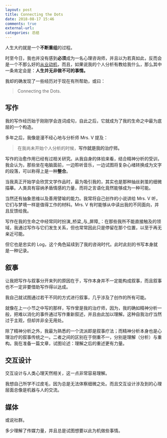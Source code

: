 ```yaml
---
layout: post
title: Connecting the Dots
date: 2018-08-17 15:46
comments: true
external-url:
categories: 总结
---
```


人生大约就是一个**不断重组**的过程。

时至今日，我也并没有感到**必须**成为一名心理咨询师，并且以为若真如此，反而会是一个不那么好的[从业动机](https://zhuanlan.zhihu.com/p/26673924)，而且，如果说我的个人分析有教给我什么，那么其中一条肯定会是：**人生并无非做不可的事情。**

我却的确发现了一些经历对于现在有所帮助，或曰：

> Connecting the Dots.

## 写作

我的写作经历始于刚刚学会连词成句，自此之后，它就成为了我的生命之中最为底层的一个构造。

多年之后，我像是漫不经心地与分析师 Mrs. V 提及：

> 在我尚未开始个人分析的时候，**写作就是我的治疗师。**

写作的治愈作用已经有过相关研究。从我自身的体验来看，结合精神分析的受训，我会认为，那些坐在电脑面前，一边聆听音乐，一边试图将复杂心绪转换成为文字的段落，可以称得上是一种**整合**。

当我真正开始学会欣赏文学作品时，最为吸引我的，其实也是那种抽丝剥茧的细微描摹。人类具有容纳矛盾情感的力量，而将之言语化竟然能够成为一种可能。

当然还有抽象思维以及善用譬喻的能力。我常将自己创作的小说讲给 Mrs. V 听，它们与梦境一样是值得工作的材料。Mrs. V 有时能够从中读出我的不同面向，并且反馈给我。

写作在我的生命之中经常同时扮演_桥梁_与_屏障_：在那些我所不能直接触及的领域，我通过写作与它们发生关系，但也常常因此只是停留在那个位置，以至于再无亲近可能。

但它也是忠实的 Log，这个角色延续到了我的咨询时代。此时此刻的书写本身就是一种记录。

## 叙事

让我把写作与叙事分开来列的原因在于，写作本身并不一定能构成叙事，而且叙事也不一定非要借助写作得以达成。

我自己就试图通过若干不同的方式进行叙事，几乎涉及了创作的所有可能。

就像在上一小节之中写的那样，写作曾是我的治疗师，因为，我的确如精神分析一般，把难以消化的事件通过写作重新叙述，并且由此加以理解。这种自我治疗当然过于主观，但却并非全无用处。

除了精神分析之外，我最为熟悉的一个流派即是叙事疗法；而精神分析本身也是心理治疗的叙事传统之一。二者之间的区别在于侧重不一，分别是理解（分析）与重构。我在准备一篇文章，试图论述：理解之后的重述更有力量。

## 交互设计

交互设计与人类心理天然相关，这一点非常容易理解。

我想自己所学不过皮毛，因为总是无法体察细微之处。而且交互设计涉及到的心理层面总像是机器与人的交流。

## 媒体

或说社群。

多少理解了传媒力量，并且总是试图想要以此为机做些事情。


